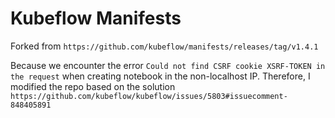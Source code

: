 # Kubeflow Manifests

Forked from `https://github.com/kubeflow/manifests/releases/tag/v1.4.1`

Because we encounter the error `Could not find CSRF cookie XSRF-TOKEN in the request` when creating notebook in the non-localhost IP. Therefore, I modified the repo based on the solution `https://github.com/kubeflow/kubeflow/issues/5803#issuecomment-848405891`
